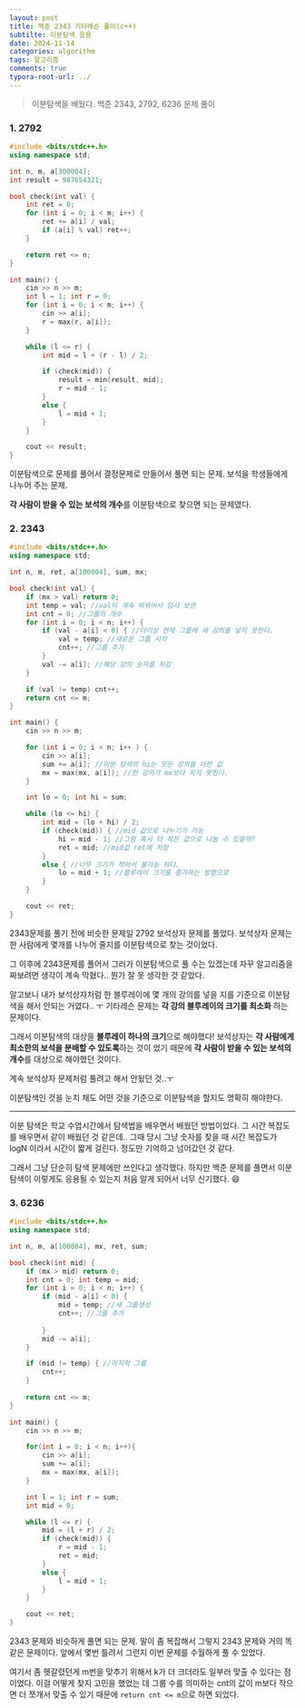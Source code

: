 ```yaml
---
layout: post
title: 백준 2343 기타레슨 풀이(c++)
subtilte: 이분탐색 응용
date: 2024-11-14
categories: algorithm
tags: 알고리즘
comments: true
typora-root-url: ../
---
```




> 이분탐색을 배웠다. 백준 2343, 2792, 6236 문제 풀이





### 1. 2792

```c++
#include <bits/stdc++.h>
using namespace std;

int n, m, a[300004];
int result = 987654321;

bool check(int val) {
	int ret = 0;
	for (int i = 0; i < m; i++) {
		ret += a[i] / val;
		if (a[i] % val) ret++;
	}

	return ret <= n;
}

int main() {
	cin >> n >> m;
	int l = 1; int r = 0;
	for (int i = 0; i < m; i++) {
		cin >> a[i];
		r = max(r, a[i]);
	}

	while (l <= r) {
		int mid = l + (r - l) / 2;

		if (check(mid)) {
			result = min(result, mid);
			r = mid - 1;
		}
		else {
			l = mid + 1;
		}
	}

	cout << result;
}
```

이분탐색으로 문제를 풀어서 결정문제로 만들어서 풀면 되는 문제. 보석을 학생들에게 나누어 주는 문제. 

**각 사람이 받을 수 있는 보석의  개수**를 이분탐색으로 찾으면 되는 문제였다.





### 2. 2343

```c++
#include <bits/stdc++.h>
using namespace std;

int n, m, ret, a[100004], sum, mx;

bool check(int val) {
	if (mx > val) return 0;
	int temp = val; //val이 계속 바뀌어서 임시 보관
	int cnt = 0; //그룹의 개수
	for (int i = 0; i < n; i++) {
		if (val - a[i] < 0) { //더이상 현제 그룹에 새 강의를 넣지 못한다.
			val = temp; //새로운 그룹 시작
			cnt++; //그룹 추가
		}
		val -= a[i]; //해당 강의 숫자를 차감
	}

	if (val != temp) cnt++;
	return cnt <= m;
}

int main() {
	cin >> n >> m;

	for (int i = 0; i < n; i++ ) {
		cin >> a[i];
		sum += a[i]; //이분 탐색의 hi는 모든 강의를 더한 값
		mx = max(mx, a[i]); //한 강의가 mx보다 작지 못한다.
	}

	int lo = 0; int hi = sum;

	while (lo <= hi) {
		int mid = (lo + hi) / 2;
		if (check(mid)) { //mid 값으로 나누기가 가능
			hi = mid - 1; //그럼 혹시 더 작은 값으로 나눌 수 있을까?
			ret = mid; //mid값 ret에 저장
		}
		else { //너무 크기가 작아서 불가능 하다.
			lo = mid + 1; //블루레이 크기를 증가하는 방향으로
		}
	}

	cout << ret;
}
```



2343문제를 풀기 전에 비슷한 문제일 2792 보석상자 문제를 풀었다. 보석상자 문제는 한 사람에게 몇개를 나누어 줄지를 이분탐색으로 찾는 것이었다.

그 이후에 2343문제를 풀어서 그러가 이분탐색으로 풀 수는 있겠는데 자꾸 알고리즘을 짜보려면 생각이 계속 막혔다.. 뭔가 잘 못 생각한 것 같았다.

알고보니 내가 보석상자처럼 한 블루레이에 몇 개의 강의를 넣을 지를 기준으로 이분탐색을 해서 안되는 거였다.. ㅜ 기타레슨 문제는 **각 강의 블루레이의 크기를 최소화** 하는 문제이다.

그래서 이분탐색의 대상을 **블루레이 하나의 크기**으로 해야했다! 보석상자는 **각 사람에게 최소한의 보석을 분배할 수 있도록**하는 것이 었기 때문에 **각 사람이 받을 수 있는 보석의  개수**를 대상으로 해야했던 것이다.

계속 보석상자 문제처럼 풀려고 해서 안됬던 것..ㅜ

이분탐색인 것을 눈치 채도 어떤 것을 기준으로 이분탐색을 할지도 명확히 해야한다.



---



이분 탐색은 학교 수업시간에서 탐색법을 배우면서 배웠던 방법이었다. 그 시간 복잡도를 배우면서 같이 배웠던 것 같은데.. 그때 당시 그냥 숫자를 찾을 때 시간 복잡도가 logN 이라서 시간이 짧게 걸린다. 정도만 기억하고 넘어갔던 것 같다.

그래서 그냥 단순히 탐색 문제에만 쓰인다고 생각했다. 하지만 백준 문제를 풀면서 이분 탐색이 이렇게도 응용될 수 있는지 처음 알게 되어서 너무 신기했다. :smile:



### 3. 6236

```c++
#include <bits/stdc++.h>
using namespace std;

int n, m, a[100004], mx, ret, sum;

bool check(int mid) {
	if (mx > mid) return 0;
	int cnt = 0; int temp = mid; 
	for (int i = 0; i < n; i++) {
		if (mid - a[i] < 0) {
			mid = temp; //새 그룹생성
			cnt++; //그룹 추가
			
		}
		mid -= a[i];
	}

	if (mid != temp) { //마지막 그룹
		cnt++;
	}
	
	return cnt <= m;
}

int main() {
	cin >> n >> m;

	for(int i = 0; i < n; i++){
		cin >> a[i];
		sum += a[i];
		mx = max(mx, a[i]);
	}

	int l = 1; int r = sum;
	int mid = 0;

	while (l <= r) {
		mid = (l + r) / 2;
		if (check(mid)) {
			r = mid - 1;
			ret = mid;
		}
		else {
			l = mid + 1;
		}
	}

	cout << ret;
}
```



2343 문제와 비슷하게 풀면 되는 문제. 말이 좀 복잡해서 그렇지 2343 문제와 거의 똑같은 문제이다. 앞에서 몇번 틀려서 그런지 이번 문제를 수월하게 풀 수 있었다.

여기서 좀 헷갈렸던게 m번을 맞추기 위해서 k가 더 크더라도 일부러 맞출 수 있다는 점이었다. 이걸 어떻게 찾지 고민을 했었는 데 그룹 수를 의미하는 cnt의 값이 m보다 작으면 더 쪼개서 맞출 수 있기 때문에 `return cnt <= m`으로 하면 되었다.